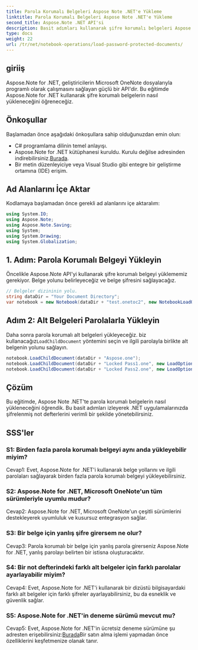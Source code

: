 ```yaml
---
title: Parola Korumalı Belgeleri Aspose Note .NET'e Yükleme
linktitle: Parola Korumalı Belgeleri Aspose Note .NET'e Yükleme
second_title: Aspose.Note .NET API'si
description: Basit adımları kullanarak şifre korumalı belgeleri Aspose Note .NET'e güvenli bir şekilde nasıl yükleyeceğinizi öğrenin. Şifrelemeyle veri gizliliğini sağlayın.
type: docs
weight: 22
url: /tr/net/notebook-operations/load-password-protected-documents/
---
```

## giriiş

Aspose.Note for .NET, geliştiricilerin Microsoft OneNote dosyalarıyla programlı olarak çalışmasını sağlayan güçlü bir API'dir. Bu eğitimde Aspose.Note for .NET kullanarak şifre korumalı belgelerin nasıl yükleneceğini öğreneceğiz.

## Önkoşullar

Başlamadan önce aşağıdaki önkoşullara sahip olduğunuzdan emin olun:

- C# programlama dilinin temel anlayışı.
-  Aspose.Note for .NET kütüphanesi kuruldu. Kurulu değilse adresinden indirebilirsiniz.[Burada](https://releases.aspose.com/note/net/).
- Bir metin düzenleyiciye veya Visual Studio gibi entegre bir geliştirme ortamına (IDE) erişim.

## Ad Alanlarını İçe Aktar

Kodlamaya başlamadan önce gerekli ad alanlarını içe aktaralım:

```csharp
using System.IO;
using Aspose.Note;
using Aspose.Note.Saving;
using System;
using System.Drawing;
using System.Globalization;
```

## 1. Adım: Parola Korumalı Belgeyi Yükleyin

Öncelikle Aspose.Note API'yi kullanarak şifre korumalı belgeyi yüklememiz gerekiyor. Belge yolunu belirleyeceğiz ve belge şifresini sağlayacağız.

```csharp
// Belgeler dizininin yolu.
string dataDir = "Your Document Directory";
var notebook = new Notebook(dataDir + "test.onetoc2", new NotebookLoadOptions() { DeferredLoading = true });
```

## Adım 2: Alt Belgeleri Parolalarla Yükleyin

 Daha sonra parola korumalı alt belgeleri yükleyeceğiz. biz kullanacağız`LoadChildDocument` yöntemini seçin ve ilgili parolayla birlikte alt belgenin yolunu sağlayın.

```csharp
notebook.LoadChildDocument(dataDir + "Aspose.one");  
notebook.LoadChildDocument(dataDir + "Locked Pass1.one", new LoadOptions() { DocumentPassword = "pass" });
notebook.LoadChildDocument(dataDir + "Locked Pass2.one", new LoadOptions() { DocumentPassword = "pass2" });
```

## Çözüm

Bu eğitimde, Aspose Note .NET'te parola korumalı belgelerin nasıl yükleneceğini öğrendik. Bu basit adımları izleyerek .NET uygulamalarınızda şifrelenmiş not defterlerini verimli bir şekilde yönetebilirsiniz.

## SSS'ler

### S1: Birden fazla parola korumalı belgeyi aynı anda yükleyebilir miyim?

Cevap1: Evet, Aspose.Note for .NET'i kullanarak belge yollarını ve ilgili parolaları sağlayarak birden fazla parola korumalı belgeyi yükleyebilirsiniz.

### S2: Aspose.Note for .NET, Microsoft OneNote'un tüm sürümleriyle uyumlu mudur?

Cevap2: Aspose.Note for .NET, Microsoft OneNote'un çeşitli sürümlerini destekleyerek uyumluluk ve kusursuz entegrasyon sağlar.

### S3: Bir belge için yanlış şifre girersem ne olur?

Cevap3: Parola korumalı bir belge için yanlış parola girerseniz Aspose.Note for .NET, yanlış parolayı belirten bir istisna oluşturacaktır.

### S4: Bir not defterindeki farklı alt belgeler için farklı parolalar ayarlayabilir miyim?

Cevap4: Evet, Aspose.Note for .NET'i kullanarak bir dizüstü bilgisayardaki farklı alt belgeler için farklı şifreler ayarlayabilirsiniz, bu da esneklik ve güvenlik sağlar.

### S5: Aspose.Note for .NET'in deneme sürümü mevcut mu?

 Cevap5: Evet, Aspose.Note for .NET'in ücretsiz deneme sürümüne şu adresten erişebilirsiniz:[Burada](https://releases.aspose.com/)Bir satın alma işlemi yapmadan önce özelliklerini keşfetmenize olanak tanır.